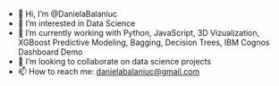 - 👋 Hi, I’m @DanielaBalaniuc
- 👀 I’m interested in Data Science
- 🌱 I’m currently working with Python, JavaScript, 3D Vizualization, XGBoost Predictive Modeling, Bagging, Decision Trees, IBM Cognos Dashboard Demo
- 💞️ I’m looking to collaborate on data science projects
- 📫 How to reach me: danielabalaniuc@gmail.com

<!---
DanielaBalaniuc/DanielaBalaniuc is a ✨ special ✨ repository because its `README.md` (this file) appears on your GitHub profile.
You can click the Preview link to take a look at your changes.
--->
